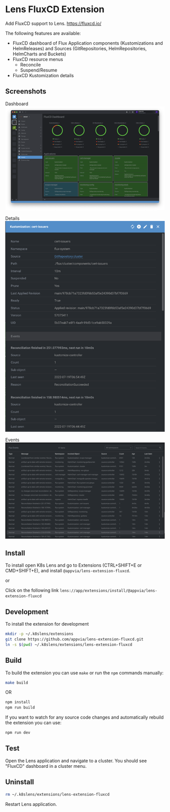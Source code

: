 # Lens FluxCD Extension

Add FluxCD support to Lens. https://fluxcd.io/

The following features are available:

* FluxCD dashboard of Flux Application components (Kustomizations and HelmReleases) and Sources (GitRepositories, HelmRepositories, HelmCharts and Buckets)
* FluxCD resource menus
  * Reconcile
  * Suspend/Resume
* FluxCD Kustomization details

## Screenshots

Dashboard
![./docs/images/dashboard.png](./docs/images/dashboard.png)

Details
![./docs/images/details.png](./docs/images/details.png)


Events
![./docs/images/events.png](./docs/images/events.png)


## Install

To install open K8s Lens and go to Extensions (CTRL+SHIFT+E or CMD+SHIFT+E), and install `@appvia/lens-extension-fluxcd`.

or

Click on the following link `lens://app/extensions/install/@appvia/lens-extension-fluxcd`




## Development

To install the extension for development

```sh
mkdir -p ~/.k8slens/extensions
git clone https://github.com/appvia/lens-extension-fluxcd.git
ln -s $(pwd) ~/.k8slens/extensions/lens-extension-fluxcd
```

## Build

To build the extension you can use `make` or run the `npm` commands manually:

```sh
make build
```

OR

```sh
npm install
npm run build
```

If you want to watch for any source code changes and automatically rebuild the extension you can use:

```sh
npm run dev
```

## Test

Open the Lens application and navigate to a cluster. You should see "FluxCD" dashboard in a cluster menu.

## Uninstall

```sh
rm ~/.k8slens/extensions/lens-extension-fluxcd
```

Restart Lens application.

